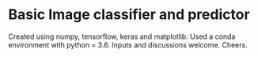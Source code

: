 # Basic Image classifier and predictor
Created using numpy, tensorflow, keras and matplotlib. Used a conda environment with python = 3.6. Inputs and discussions welcome. Cheers.
